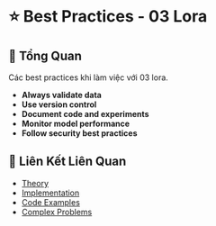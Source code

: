 # ⭐ Best Practices - 03 Lora

## 🎯 Tổng Quan

Các best practices khi làm việc với 03 lora.

- **Always validate data**
- **Use version control**
- **Document code and experiments**
- **Monitor model performance**
- **Follow security best practices**

## 🔗 Liên Kết Liên Quan

- [Theory](./THEORY_03_lora.md)
- [Implementation](./IMPLEMENTATION_03_lora.md)
- [Code Examples](./CODE_EXAMPLES_03_lora.md)
- [Complex Problems](./COMPLEX_PROBLEMS.md)
